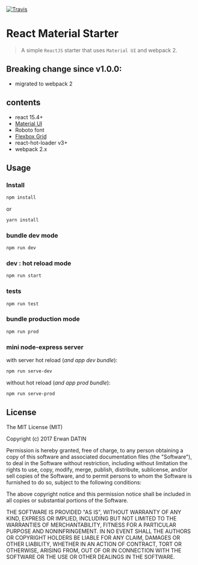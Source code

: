 [![Travis](https://img.shields.io/travis/rust-lang/rust.svg)](https://github.com/MacKentoch/react-material-starter)

# React Material Starter

> A simple `ReactJS` starter that uses `Material UI` and webpack 2.

## Breaking change since v1.0.0:
- migrated to webpack 2

## contents
 - react 15.4+
 - [Material UI](http://www.material-ui.com/)
 - Roboto font
 - [Flexbox Grid](http://flexboxgrid.com/)
 - react-hot-loader v3+
 - webpack 2.x

## Usage

### Install

```bash
npm install
```
or 

```bash
yarn install
```

### bundle dev mode

```bash
npm run dev
```

### dev : hot reload mode

```bash
npm run start
```

### tests

```bash
npm run test
```

### bundle production mode


```bash
npm run prod
```

### mini node-express server

with server hot reload (*and app dev bundle*):
```bash
npm run serve-dev
```

without hot reload (*and app prod bundle*):
```bash
npm run serve-prod
```

 ## License

 The MIT License (MIT)

 Copyright (c) 2017 Erwan DATIN

 Permission is hereby granted, free of charge, to any person obtaining a copy of this software and associated documentation files (the "Software"), to deal in the Software without restriction, including without limitation the rights to use, copy, modify, merge, publish, distribute, sublicense, and/or sell copies of the Software, and to permit persons to whom the Software is furnished to do so, subject to the following conditions:

 The above copyright notice and this permission notice shall be included in all copies or substantial portions of the Software.

 THE SOFTWARE IS PROVIDED "AS IS", WITHOUT WARRANTY OF ANY KIND, EXPRESS OR IMPLIED, INCLUDING BUT NOT LIMITED TO THE WARRANTIES OF MERCHANTABILITY, FITNESS FOR A PARTICULAR PURPOSE AND NONINFRINGEMENT. IN NO EVENT SHALL THE AUTHORS OR COPYRIGHT HOLDERS BE LIABLE FOR ANY CLAIM, DAMAGES OR OTHER LIABILITY, WHETHER IN AN ACTION OF CONTRACT, TORT OR OTHERWISE, ARISING FROM, OUT OF OR IN CONNECTION WITH THE SOFTWARE OR THE USE OR OTHER DEALINGS IN THE SOFTWARE.
